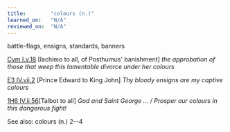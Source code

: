 ```yaml
---
title:        "colours (n.)"
learned_on:   "N/A"
reviewed_on:  "N/A"
---
```


battle-flags, ensigns, standards, banners

[Cym I.v.18](https://www.shakespeareswords.com/Public/Play.aspx?Act=1&Scene=5&WorkId=7#137054) \[Iachimo to all, of Posthumus' banishment\] *the approbation of those that weep this lamentable divorce under her colours*

[E3 IV.vii.2](https://www.shakespeareswords.com/Public/Play.aspx?Act=4&Scene=7&WorkId=14#165182) \[Prince Edward to King John\] *Thy bloody ensigns are my captive colours*

[1H6 IV.ii.56](https://www.shakespeareswords.com/Public/Play.aspx?Act=4&Scene=2&WorkId=25#203357)\[Talbot to all\] *God and Saint George ... / Prosper our colours in this dangerous fight!*

See also: colours (n.) 2--4
